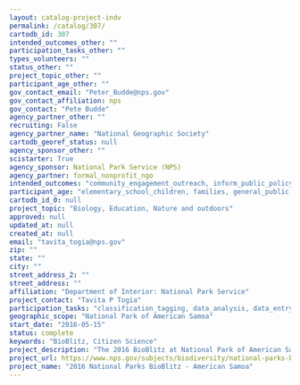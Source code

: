```yaml
---
layout: catalog-project-indv
permalink: /catalog/307/
cartodb_id: 307
intended_outcomes_other: ""
participation_tasks_other: ""
types_volunteers: ""
status_other: ""
project_topic_other: ""
participant_age_other: ""
gov_contact_email: "Peter_Budde@nps.gov"
gov_contact_affiliation: nps
gov_contact: "Pete Budde"
agency_partner_other: ""
recruiting: False
agency_partner_name: "National Geographic Society"
cartodb_georef_status: null
agency_sponsor_other: ""
scistarter: True
agency_sponsor: National Park Service (NPS)
agency_partner: formal_nonprofit_ngo
intended_outcomes: "community_engagement_outreach, inform_public_policy, io_education, operational_integration_use, research_advancement"
participant_age: "elementary_school_children, families, general_public, middle_school_children, targeted_group, teens"
cartodb_id_0: null
project_topic: "Biology, Education, Nature and outdoors"
approved: null
updated_at: null
created_at: null
email: "tavita_togia@nps.gov"
zip: ""
state: ""
city: ""
street_address_2: ""
street_address: ""
affiliation: "Department of Interior: National Park Service"
project_contact: "Tavita P Togia"
participation_tasks: "classification_tagging, data_analysis, data_entry, finding_entities, identification, learning, observation, site_selection_description, specimen_sample_collection"
geographic_scope: "National Park of American Samoa"
start_date: "2016-05-15"
status: complete
keywords: "BioBlitz, Citizen Science"
project_description: "The 2016 BioBlitz at National Park of American Samoa will engage the indigenous people and their culture in an exploration of organisms from all taxonomic groups to facilitate involvement in the resource protection and education."
project_url: https://www.nps.gov/subjects/biodiversity/national-parks-bioblitz.htm
project_name: "2016 National Parks BioBlitz - American Samoa"
---
```

